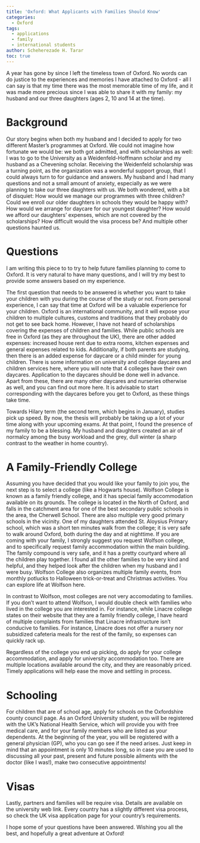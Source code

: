 ```yaml
---
title: 'Oxford: What Applicants with Families Should Know'
categories:
  - Oxford
tags:
  - applications
  - family
  - international students
author: Scheherezade H. Tarar
toc: true
---
```


A year has gone by since I left the timeless town of Oxford. No words can do justice to the experiences and memories I have attached to Oxford - all I can say is that my time there was the most memorable time of my life, and it was made more precious since I was able to share it with my family: my husband and our three daughters (ages 2, 10 and 14 at the time).

# Background

Our story begins when both my husband and I decided to apply for two different Master’s programmes at Oxford. We could not imagine how fortunate we would be: we both got admitted, and with scholarships as well: I was to go to the University as a Weidenfeld-Hoffmann scholar and my husband as a Chevening scholar. Receiving the Weidenfeld scholarship was a turning point, as the organization was a wonderful support group, that I could always turn to for guidance and answers. My husband and I had many questions and not a small amount of anxiety, especially as we were planning to take our three daughters with us. We both wondered, with a bit of disquiet: How would we manage our programmes with three children? Could we enroll our older daughters in schools they would be happy with? How would we arrange for daycare for our youngest daughter? How would we afford our daughters’ expenses, which are not covered by the scholarships? How difficult would the visa process be? And multiple other questions haunted us.

# Questions

I am writing this piece to to try to help future families planning to come to Oxford. It is very natural to have many questions, and I will try my best to provide some answers based on my experience.

The first question that needs to be answered is whether you want to take your children with you during the course of the study or not. From personal experience, I can say that time at Oxford will be a valuable experience for your children. Oxford is an international community, and it will expose your children to multiple cultures, customs and traditions that they probably do not get to see back home. However, I have not heard of scholarships covering the expenses of children and families. While public schools are free in Oxford (as they are throughout the UK), there are other added expenses: increased house rent due to extra rooms, kitchen expenses and general expenses related to kids. Additionally, if both parents are studying, then there is an added expense for daycare or a child minder for young children. There is some information on university and college daycares and children services here, where you will note that 4 colleges have their own daycares. Application to the daycares should be done well in advance. Apart from these, there are many other daycares and nurseries otherwise as well, and you can find out more here. It is advisable to start corresponding with the daycares before you get to Oxford, as these things take time.

Towards Hilary term (the second term, which begins in January), studies pick up speed. By now, the thesis will probably be taking up a lot of your time along with your upcoming exams. At that point, I found the presence of my family to be a blessing. My husband and daughters created an air of normalcy among the busy workload and the grey, dull winter (a sharp contrast to the weather in home country).

# A Family-Friendly College

Assuming you have decided that you would like your family to join you, the next step is to select a college (like a Hogwarts house). Wolfson College is known as a family friendly college, and it has special family accommodation available on its grounds. The college is located in the North of Oxford, and falls in the catchment area for one of the best secondary public schools in the area, the Cherwell School. There are also multiple very good primary schools in the vicinity. One of my daughters attended St. Aloysius Primary school, which was a short ten minutes walk from the college; it is very safe to walk around Oxford, both during the day and at nighttime. If you are coming with your family, I strongly suggest you request Wolfson college, and to specifically request family accommodation within the main building. The family compound is very safe, and it has a pretty courtyard where all the children play together. I found all the other families to be very kind and helpful, and they helped look after the children when my husband and I were busy. Wolfson College also organizes multiple family events, from monthly potlucks to Halloween trick-or-treat and Christmas activities. You can explore life at Wolfson here.

In contrast to Wolfson, most colleges are not very accomodating to families. If you don’t want to attend Wolfson, I would double check with families who lived in the college you are interested in. For instance, while Linacre college states on their website that they are a family friendly college, I have heard of multiple complaints from families that Linacre infrastructure isn’t conducive to families. For instance, Linacre does not offer a nursery nor subsidized cafeteria meals for the rest of the family, so expenses can quickly rack up.

Regardless of the college you end up picking, do apply for your college accommodation, and apply for university accommodation too. There are multiple locations available around the city, and they are reasonably priced. Timely applications will help ease the move and settling in process.

# Schooling

For children that are of school age, apply for schools on the Oxfordshire county council page. As an Oxford University student, you will be registered with the UK’s National Health Service, which will provide you with free medical care, and for your family members who are listed as your dependents. At the beginning of the year, you will be registered with a general physician (GP), who you can go see if the need arises. Just keep in mind that an appointment is only 10 minutes long, so in case you are used to discussing all your past, present and future possible ailments with the doctor (like I was!), make two consecutive appointments!

# Visas

Lastly, partners and families will be require visa. Details are available on the university web link. Every country has a slightly different visa process, so check the UK visa application page for your country’s requirements.

I hope some of your questions have been answered. Wishing you all the best, and hopefully a great adventure at Oxford!
